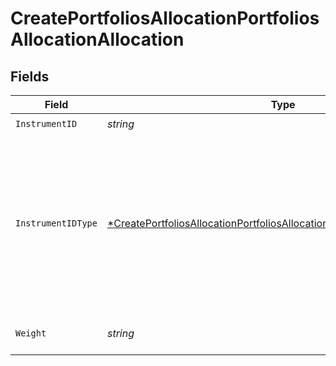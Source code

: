 # CreatePortfoliosAllocationPortfoliosAllocationAllocation


## Fields

| Field                                                                                                                                                                            | Type                                                                                                                                                                             | Required                                                                                                                                                                         | Description                                                                                                                                                                      |
| -------------------------------------------------------------------------------------------------------------------------------------------------------------------------------- | -------------------------------------------------------------------------------------------------------------------------------------------------------------------------------- | -------------------------------------------------------------------------------------------------------------------------------------------------------------------------------- | -------------------------------------------------------------------------------------------------------------------------------------------------------------------------------- |
| `InstrumentID`                                                                                                                                                                   | *string*                                                                                                                                                                         | :heavy_check_mark:                                                                                                                                                               | N/A                                                                                                                                                                              |
| `InstrumentIDType`                                                                                                                                                               | [*CreatePortfoliosAllocationPortfoliosAllocationAllocationInstrumentIDType](../../models/operations/createportfoliosallocationportfoliosallocationallocationinstrumentidtype.md) | :heavy_minus_sign:                                                                                                                                                               | The type of the ID used in the request.<br/>* ISIN - International Securities Identification Number<br/>* UPVEST - UPVEST's unique instrument identifier                         |
| `Weight`                                                                                                                                                                         | *string*                                                                                                                                                                         | :heavy_check_mark:                                                                                                                                                               | Instrument allocation weight                                                                                                                                                     |